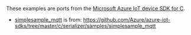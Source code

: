 These examples are ports from the [Microsoft Azure IoT device SDK for C](https://github.com/Azure/azure-iot-sdks/blob/master/c/readme.md).

 * [simplesample_mqtt](simplesample_mqtt) is from: https://github.com/Azure/azure-iot-sdks/tree/master/c/serializer/samples/simplesample_mqtt
